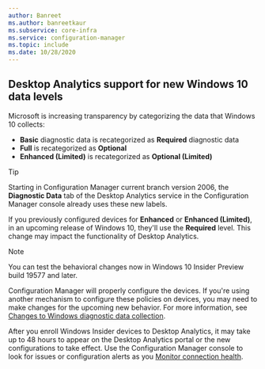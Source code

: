 ```yaml
---
author: Banreet
ms.author: banreetkaur
ms.subservice: core-infra
ms.service: configuration-manager
ms.topic: include
ms.date: 10/28/2020
---
```


## <a name="bkmk_da"></a> Desktop Analytics support for new Windows 10 data levels

<!--6979470-->

Microsoft is increasing transparency by categorizing the data that Windows 10 collects:

- **Basic** diagnostic data is recategorized as **Required** diagnostic data
- **Full** is recategorized as **Optional**
- **Enhanced (Limited)** is recategorized as **Optional (Limited)**

> [!TIP]
> Starting in Configuration Manager current branch version 2006, the **Diagnostic Data** tab of the Desktop Analytics service in the Configuration Manager console already uses these new labels.

If you previously configured devices for **Enhanced** or **Enhanced (Limited)**, in an upcoming release of Windows 10, they'll use the **Required** level. This change may impact the functionality of Desktop Analytics.

> [!NOTE]
> You can test the behavioral changes now in Windows 10 Insider Preview build 19577 and later.

Configuration Manager will properly configure the devices. If you're using another mechanism to configure these policies on devices, you may need to make changes for the upcoming new behavior. For more information, see [Changes to Windows diagnostic data collection](/windows/privacy/changes-to-windows-diagnostic-data-collection#behaviorial-changes).

After you enroll Windows Insider devices to Desktop Analytics, it may take up to 48 hours to appear on the Desktop Analytics portal or the new configurations to take effect. Use the Configuration Manager console to look for issues or configuration alerts as you [Monitor connection health](../../../../../desktop-analytics/monitor-connection-health.md).
